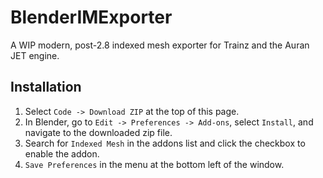 # BlenderIMExporter
A WIP modern, post-2.8 indexed mesh exporter for Trainz and the Auran JET engine.

## Installation
1. Select `Code -> Download ZIP` at the top of this page.
2. In Blender, go to `Edit -> Preferences -> Add-ons`, select `Install`, and navigate to the downloaded zip file.
3. Search for `Indexed Mesh` in the addons list and click the checkbox to enable the addon.
4. `Save Preferences` in the menu at the bottom left of the window.
